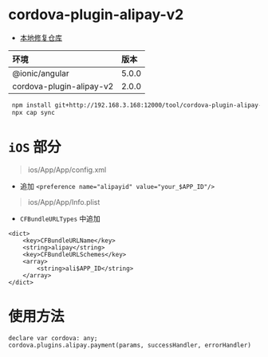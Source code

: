 # cordova-plugin-alipay-v2

- [本地修复仓库](http://192.168.3.168:12000/tool/cordova-plugin-alipay-v2)

|环境|版本|
|:-----|:-----|
|@ionic/angular|5.0.0|
|cordova-plugin-alipay-v2|2.0.0|

```bash
 npm install git+http://192.168.3.168:12000/tool/cordova-plugin-alipay-v2.git
 npx cap sync
```

# `iOS` 部分

> ios/App/App/config.xml
- 追加 `<preference name="alipayid" value="your_$APP_ID"/>`

> ios/App/App/Info.plist
- `CFBundleURLTypes` 中追加
```
<dict>
    <key>CFBundleURLName</key>
    <string>alipay</string>
    <key>CFBundleURLSchemes</key>
    <array>
        <string>ali$APP_ID</string>
    </array>
</dict>
```

# 使用方法
```
declare var cordova: any;
cordova.plugins.alipay.payment(params, successHandler, errorHandler)
```
